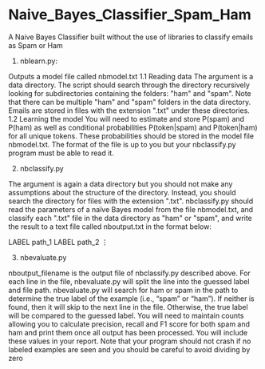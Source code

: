 # Naive_Bayes_Classifier_Spam_Ham

A Naive Bayes Classifier built without the use of libraries to classify emails as Spam or Ham

1. nblearn.py:

Outputs a model file called nbmodel.txt
  1.1 Reading data
  The argument is a data directory. The script should search through the directory recursively looking for
  subdirectories containing the folders: "ham" and "spam". Note that there can be multiple "ham" and "spam" folders in the data directory. Emails are stored in files with the extension ".txt" under these directories. 
  1.2 Learning the model 
  You will need to estimate and store P(spam) and P(ham) as well as conditional probabilities P(token|spam) and P(token|ham) for all    unique tokens. These probabilities should be stored in the model file nbmodel.txt. The format of the file is up to you but your nbclassify.py program must be able to read it. 

2. nbclassify.py

The argument is again a data directory but you should not make any assumptions about the structure of
the directory. Instead, you should search the directory for files with the extension ".txt". nbclassify.py
should read the parameters of a naïve Bayes model from the file nbmodel.txt, and classify each ".txt"
file in the data directory as "ham" or "spam", and write the result to a text file called nboutput.txt in the
format below:

LABEL path_1
LABEL path_2
⋮

3. nbevaluate.py

nboutput_filename is the output file of nbclassify.py described above. For each line in the file,
nbevaluate.py will split the line into the guessed label and file path. nbevaluate.py will search for ham or
spam in the path to determine the true label of the example (i.e., “spam” or “ham”). If neither is found,
then it will skip to the next line in the file. Otherwise, the true label will be compared to the guessed
label. You will need to maintain counts allowing you to calculate precision, recall and F1 score for both
spam and ham and print them once all output has been processed. You will include these values in your
report. Note that your program should not crash if no labeled examples are seen and you should be
careful to avoid dividing by zero
